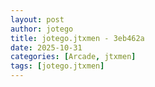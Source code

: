 ```yaml
---
layout: post
author: jotego
title: jotego.jtxmen - 3eb462a
date: 2025-10-31
categories: [Arcade, jtxmen]
tags: [jotego.jtxmen]
---
```


